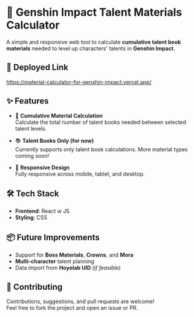 # 🌸 Genshin Impact Talent Materials Calculator

A simple and responsive web tool to calculate **cumulative talent book materials** needed to level up characters' talents in **Genshin Impact**.

## 🚀 Deployed Link
https://material-calculator-for-genshin-impact.vercel.app/

## ✨ Features

- 🔢 **Cumulative Material Calculation**  
  Calculate the total number of talent books needed between selected talent levels.

- 📚 **Talent Books Only (for now)**  
  Currently supports only talent book calculations. More material types coming soon!

- 📱 **Responsive Design**  
  Fully responsive across mobile, tablet, and desktop.

## 🛠 Tech Stack

- **Frontend**: React w JS
- **Styling**: CSS

## 📦 Future Improvements

- Support for **Boss Materials**, **Crowns**, and **Mora**
- **Multi-character** talent planning
- Data import from **Hoyolab UID** *(if feasible)*

## 🙌 Contributing

Contributions, suggestions, and pull requests are welcome!  
Feel free to fork the project and open an issue or PR.
